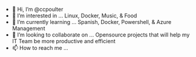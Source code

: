 - 👋 Hi, I’m @ccpoulter
- 👀 I’m interested in ... Linux, Docker, Music, & Food
- 🌱 I’m currently learning ... Spanish, Docker, Powershell, & Azure Management
- 💞️ I’m looking to collaborate on ... Opensource projects that will help my IT Team be more productive and efficient
- 📫 How to reach me ...

<!---
ccpoulter/ccpoulter is a ✨ special ✨ repository because its `README.md` (this file) appears on your GitHub profile.
You can click the Preview link to take a look at your changes.
--->
